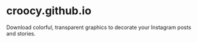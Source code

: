 # croocy.github.io
Download colorful, transparent graphics to decorate your Instagram posts and stories.

